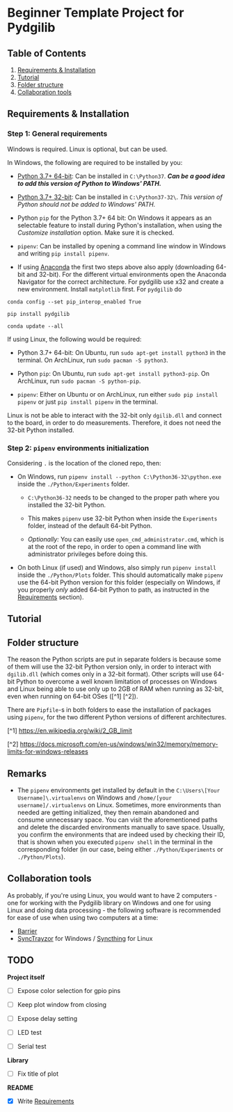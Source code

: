# Beginner Template Project for Pydgilib

## Table of Contents

1. [Requirements & Installation](#requirements-&-installation)
2. [Tutorial](#tutorial)
3. [Folder structure](#folder-structure)
4. [Collaboration tools](#collaboration-tools)

## Requirements & Installation

### Step 1: General requirements

Windows is required. Linux is optional, but can be used.

In Windows, the following are required to be installed by you:

- [Python 3.7+ 64-bit](https://www.python.org/downloads/): Can be installed in
  `C:\Python37`. _**Can be a good idea to add this version of Python to Windows'
  PATH.**_

- [Python 3.7+ 32-bit](https://www.python.org/downloads/): Can be installed in
  `C:\Python37-32\`. _This version of Python should not be added to Windows'
  PATH._

- Python `pip` for the Python 3.7+ 64 bit: On Windows it appears as an
  selectable feature to install during Python's installation, when using the
  _Customize installation_ option. Make sure it is checked.

- `pipenv`: Can be installed by opening a command line window in Windows and
  writing `pip install pipenv`.

- If using [Anaconda](https://www.anaconda.com/distribution/) the first two steps above also apply (downloading 64-bit and 32-bit). For the different virtual environments open the Anaconda Navigator for the correct architecture. For pydgilib use x32 and create a new environment. Install `matplotlib` first. For `pydgilib` do

`conda config --set pip_interop_enabled True`

`pip install pydgilib`

`conda update --all`

If using Linux, the following would be required:

- Python 3.7+ 64-bit: On Ubuntu, run `sudo apt-get install python3` in the
  terminal. On ArchLinux, run `sudo pacman -S python3`.

- Python `pip`: On Ubuntu, run `sudo apt-get install python3-pip`. On
  ArchLinux, run `sudo pacman -S python-pip`.

- `pipenv`: Either on Ubuntu or on ArchLinux, run
  either `sudo pip install pipenv` or just `pip install pipenv` in the terminal.

Linux is not be able to interact
with the 32-bit only `dgilib.dll` and connect to the board, in order to do
measurements. Therefore, it does not need the 32-bit Python installed.

### Step 2: `pipenv` environments initialization

Considering `.` is the location of the cloned repo, then:

- On Windows, run `pipenv install --python C:\Python36-32\python.exe` inside
  the `./Python/Experiments` folder.

  - `C:\Python36-32` needs to be changed to the
    proper path where you installed the 32-bit Python.

  - This makes `pipenv` use 32-bit Python when inside the `Experiments` folder,
    instead of the default 64-bit Python.

  - _Optionally:_ You can easily use
    `open_cmd_administrator.cmd`, which is at the root of the repo, in order
    to open a command line with administrator privileges before doing this.

- On both Linux (if used) and Windows, also simply run `pipenv install` inside
  the `./Python/Plots` folder. This should automatically make `pipenv` use the
  64-bit Python version for this folder (especially on Windows, if you properly
  _only_ added 64-bit Python to path, as instructed in the
  [Requirements](#requirements) section).

## Tutorial

## Folder structure

The reason the Python scripts are put in separate folders is because some of
them will use the 32-bit Python version only, in order to interact with
`dgilib.dll` (which comes only in a 32-bit format). Other scripts will use
64-bit Python to overcome a well known limitation of processes on Windows
and Linux being able to use only up to 2GB of RAM when running as 32-bit, even
when running on 64-bit OSes ([^1] [^2]).

There are `Pipfile`-s in both folders to ease the installation of packages
using `pipenv`, for the two different Python versions of different
architectures.

[^1] https://en.wikipedia.org/wiki/2_GB_limit

[^2] https://docs.microsoft.com/en-us/windows/win32/memory/memory-limits-for-windows-releases

## Remarks

- The `pipenv` environments get installed by default in the `C:\Users\[Your Username]\.virtualenvs` on Windows and `/home/[your username]/.virtualenvs`
  on Linux. Sometimes, more environments than needed are getting initialized,
  they then remain abandoned and consume unnecessary space. You can visit the
  aforementioned paths and delete the discarded environments manually to save
  space. Usually, you confirm the environments that are indeed used by
  checking their ID, that is shown when you executed `pipenv shell` in
  the terminal in the corresponding folder (in our case, being either
  `./Python/Experiments` or `./Python/Plots`).

## Collaboration tools

As probably, if you're using Linux, you would want to have 2 computers - one
for working with the Pydgilib library on Windows and one for using Linux and
doing data processing - the following software is recommended for ease of use
when using two computers at a time:

- [Barrier](https://github.com/debauchee/barrier)
- [SyncTrayzor](https://github.com/canton7/SyncTrayzor) for Windows /
  [Syncthing](https://syncthing.net/) for Linux

## TODO

**Project itself**

- [ ] Expose color selection for gpio pins

- [ ] Keep plot window from closing

- [ ] Expose delay setting

- [ ] LED test

- [ ] Serial test

**Library**

- [ ] Fix title of plot

**README**

- [x] Write [Requirements](#requirements)
